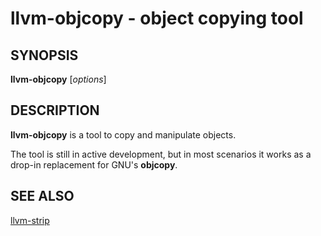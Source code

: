 # llvm-objcopy - object copying tool

## SYNOPSIS

**llvm-objcopy** [*options*]

## DESCRIPTION

**llvm-objcopy** is a tool to copy and manipulate objects.

The tool is still in active development, but in most scenarios it works as a
drop-in replacement for GNU's **objcopy**.

## SEE ALSO

[llvm-strip](llvm-strip.html)
